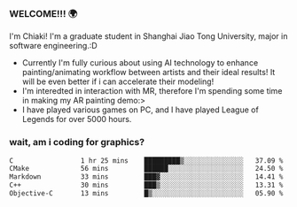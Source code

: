 ### WELCOME!!! 🌍

I'm Chiaki! I'm a graduate student in Shanghai Jiao Tong University, major in software engineering.:D

-  Currently I'm fully curious about using AI technology to enhance painting/animating workflow between artists and their ideal results! It will be even better if i can accelerate their modeling!
-  I'm interedted in interaction with MR, therefore I'm spending some time in making my AR painting demo:>
-  I have played various games on PC, and I have played League of Legends for over 5000 hours.


### wait, am i coding for graphics?
<!--START_SECTION:waka-->

```txt
C                 1 hr 25 mins    █████████▒░░░░░░░░░░░░░░░   37.09 %
CMake             56 mins         ██████░░░░░░░░░░░░░░░░░░░   24.50 %
Markdown          33 mins         ███▓░░░░░░░░░░░░░░░░░░░░░   14.41 %
C++               30 mins         ███▒░░░░░░░░░░░░░░░░░░░░░   13.31 %
Objective-C       13 mins         █▒░░░░░░░░░░░░░░░░░░░░░░░   05.90 %
```

<!--END_SECTION:waka-->

<!--
**Chiaki-meow/Chiaki-meow** is a ✨ _special_ ✨ repository because its `README.md` (this file) appears on your GitHub profile.

Here are some ideas to get you started:

- 🔭 I’m currently working on ...
- 🌱 I’m currently learning ...
- 👯 I’m looking to collaborate on ...
- 🤔 I’m looking for help with ...
- 💬 Ask me about ...
- 📫 How to reach me: ...
- 😄 Pronouns: ...
- ⚡ Fun fact: ...
-->
